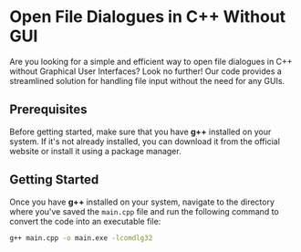 # Open File Dialogues in C++ Without GUI

Are you looking for a simple and efficient way to open file dialogues in C++ without Graphical User Interfaces? Look no further! Our code provides a streamlined solution for handling file input without the need for any GUIs.

## Prerequisites
Before getting started, make sure that you have **g++** installed on your system. If it's not already installed, you can download it from the official website or install it using a package manager.

## Getting Started
Once you have **g++** installed on your system, navigate to the directory where you've saved the `main.cpp` file and run the following command to convert the code into an executable file:

```sh
g++ main.cpp -o main.exe -lcomdlg32
